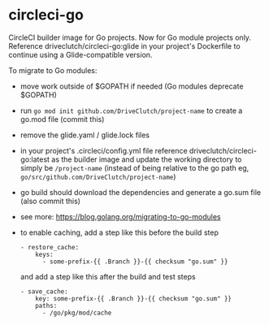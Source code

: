 # circleci-go
CircleCI builder image for Go projects. Now for Go module projects only. Reference driveclutch/circleci-go:glide in your project's Dockerfile to continue using a Glide-compatible version.

To migrate to Go modules: 

- move work outside of $GOPATH if needed (Go modules deprecate $GOPATH)

- run `go mod init github.com/DriveClutch/project-name` to create a go.mod file (commit this)

- remove the glide.yaml / glide.lock files

- in your project's .circleci/config.yml file reference driveclutch/circleci-go:latest as the builder image and update the working directory to simply be `/project-name` (instead of being relative to the go path eg, `go/src/github.com/DriveClutch/project-name`)

- go build should download the dependencies and generate a go.sum file (also commit this)

- see more: https://blog.golang.org/migrating-to-go-modules

- to enable caching, add a step like this before the build step

   ```
   - restore_cache:
       keys:
         - some-prefix-{{ .Branch }}-{{ checksum "go.sum" }}
   ```
  and add a step like this after the build and test steps

   ```
   - save_cache:
       key: some-prefix-{{ .Branch }}-{{ checksum "go.sum" }}
       paths:
         - /go/pkg/mod/cache
   ```

